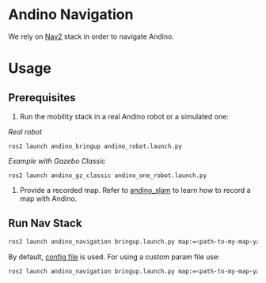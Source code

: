 # Andino Navigation

We rely on [Nav2](https://github.com/ros-planning/navigation2) stack in order to navigate Andino.

# Usage

## Prerequisites
  1. Run the mobility stack in a real Andino robot or a simulated one:

_Real robot_
```
ros2 launch andino_bringup andino_robot.launch.py
```

_Example with Gazebo Classic_
```
ros2 launch andino_gz_classic andino_one_robot.launch.py
```

  1. Provide a recorded map. Refer to [andino_slam](../andino_slam/README.md) to learn how to record a map with Andino.

## Run Nav Stack

```sh
ros2 launch andino_navigation bringup.launch.py map:=<path-to-my-map-yaml-file>
```

By default, [config file](params/nav2_params.yaml) is used. For using a custom param file use:

```sh
ros2 launch andino_navigation bringup.launch.py map:=<path-to-my-map-yaml-file> params_file:=<path-to-my-param-file>
```
